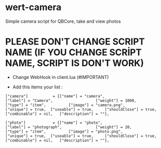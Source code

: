 # wert-camera
Simple camera script for QBCore, take and view photos


# PLEASE DON'T CHANGE SCRIPT NAME (IF YOU CHANGE SCRİPT NAME, SCRIPT IS DON'T WORK)

- Change WebHook in client.lua (#IMPORTANT)

- Add this items your list :

```
["camera"] 		 	 = {["name"] = "camera", 					["label"] = "Camera", 					["weight"] = 1000, 		["type"] = "item", 			["image"] = "camera.png", 				["unique"] = true, 	["useable"] = true, 	["shouldClose"] = true,    ["combinable"] = nil,   ["description"] = ""},

["photo"] 			 = {["name"] = "photo", 			 	  	["label"] = "photograph", 				["weight"] = 20, 		["type"] = "item", 			["image"] = "photo.png", 				["unique"] = true, 	["useable"] = true, 	["shouldClose"] = true,    ["combinable"] = nil,   ["description"] = ""},
```
